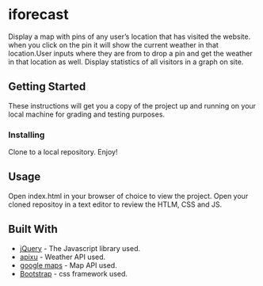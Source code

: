 # iforecast
Display a map with pins of any user’s location that has visited the website. when you click on the pin it will show the current weather in that location.User inputs where they are from to drop a pin and get the weather in that location as well. Display statistics of all visitors in a graph on site.
<!--<img src="assets/images/poster.jpg?raw=true" >-->

## Getting Started

These instructions will get you a copy of the project up and running on your local machine for grading and testing purposes.

### Installing

Clone to a local repository. Enjoy!

## Usage

Open index.html in your browser of choice to view the project.
Open your cloned repositoy in a text editor to review the HTLM, CSS and JS.


## Built With

* [jQuery](http://api.jquery.com/) - The Javascript library used.
* [apixu](https://www.apixu.com/api.aspx) - Weather API used.
* [google maps](https://developers.google.com/maps/documentation/javascript/
) - Map API used.
* [Bootstrap](http://getbootstrap.com/docs/4.0/getting-started/introduction/) - css framework used.


